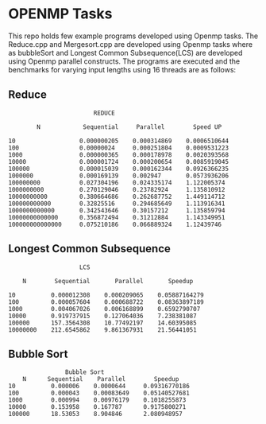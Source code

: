 # OPENMP Tasks 


This repo holds few example programs developed using Openmp tasks. The Reduce.cpp and Mergesort.cpp are developed using Openmp tasks where as bubbleSort and Longest Common Subsequence(LCS) are developed using Openmp parallel constructs. 
The programs are executed and the benchmarks for varying input lengths using 16 threads are as follows: 


## Reduce 
```
                        REDUCE                

        N            Sequential     Parallel        Speed UP

10                  0.000000205    0.000314869    0.0006510644
100                 0.00000024     0.000251804    0.0009531223
1000                0.000000365    0.000178978    0.0020393568
10000               0.000001724    0.000200654    0.0085919045
100000              0.000015039    0.000162344    0.0926366235
1000000             0.000169139    0.002947       0.0573936206
100000000           0.027304196    0.024335174    1.122005374
1000000000          0.270129046    0.23782924     1.135810912
10000000000         0.380664686    0.262687752    1.449114712
100000000000        0.32825516     0.294685649    1.113916341
1000000000000       0.342543646    0.30157212     1.135859794
10000000000000      0.356872494    0.31212884     1.143349951
100000000000000     0.075210186    0.066889324    1.12439746
```

## Longest Common Subsequence 
```
                    LCS             

    N        Sequential       Parallel       Speedup 

10          0.000012308    0.000209065    0.05887164279
100         0.000057604    0.000688722    0.08363897189
1000        0.004067026    0.006168899    0.6592790707
10000       0.919737915    0.127064036    7.238381087
100000      157.3564308    10.77492197    14.60395085
10000000    212.6545862    9.861367931    21.56441051
```

## Bubble Sort 
```
                Bubble Sort            
    N      Sequential    Parallel        Speedup 
10          0.000006    0.0000644     0.09316770186
100         0.000043    0.00083649    0.05140527681
1000        0.000994    0.00976179    0.1018255873
10000       0.153958    0.167787      0.9175800271
100000      18.53053    8.904846      2.080948957
```
